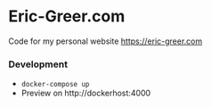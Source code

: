 # Eric-Greer.com

Code for my personal website https://eric-greer.com

### Development

* `docker-compose up`
* Preview on http://dockerhost:4000
